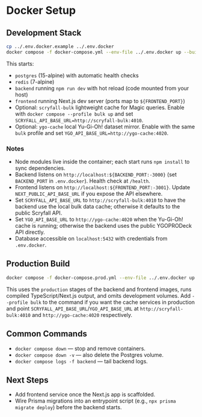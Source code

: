 # Docker Setup

## Development Stack
```bash
cp ../.env.docker.example ../.env.docker
docker compose -f docker-compose.yml --env-file ../.env.docker up --build
```

This starts:
- `postgres` (15-alpine) with automatic health checks
- `redis` (7-alpine)
- `backend` running `npm run dev` with hot reload (code mounted from your host)
- `frontend` running Next.js dev server (ports map to `${FRONTEND_PORT}`)
- Optional: `scryfall-bulk` lightweight cache for Magic queries. Enable with `docker compose --profile bulk up` and set `SCRYFALL_API_BASE_URL=http://scryfall-bulk:4010`.
- Optional: `ygo-cache` local Yu-Gi-Oh! dataset mirror. Enable with the same `bulk` profile and set `YGO_API_BASE_URL=http://ygo-cache:4020`.

### Notes
- Node modules live inside the container; each start runs `npm install` to sync dependencies.
- Backend listens on `http://localhost:${BACKEND_PORT:-3000}` (set `BACKEND_PORT` in `.env.docker`). Health check at `/health`.
- Frontend listens on `http://localhost:${FRONTEND_PORT:-3001}`. Update `NEXT_PUBLIC_API_BASE_URL` if you expose the API elsewhere.
- Set `SCRYFALL_API_BASE_URL` to `http://scryfall-bulk:4010` to have the backend use the local bulk data cache; otherwise it defaults to the public Scryfall API.
- Set `YGO_API_BASE_URL` to `http://ygo-cache:4020` when the Yu-Gi-Oh! cache is running; otherwise the backend uses the public YGOPRODeck API directly.
- Database accessible on `localhost:5432` with credentials from `.env.docker`.

## Production Build
```bash
docker compose -f docker-compose.prod.yml --env-file ../.env.docker up --build -d
```

This uses the `production` stages of the backend and frontend images, runs compiled TypeScript/Next.js output, and omits development volumes.
Add `--profile bulk` to the command if you want the cache services in production and point `SCRYFALL_API_BASE_URL`/`YGO_API_BASE_URL` at `http://scryfall-bulk:4010` and `http://ygo-cache:4020` respectively.

## Common Commands
- `docker compose down` — stop and remove containers.
- `docker compose down -v` — also delete the Postgres volume.
- `docker compose logs -f backend` — tail backend logs.

## Next Steps
- Add frontend service once the Next.js app is scaffolded.
- Wire Prisma migrations into an entrypoint script (e.g., `npx prisma migrate deploy`) before the backend starts.
